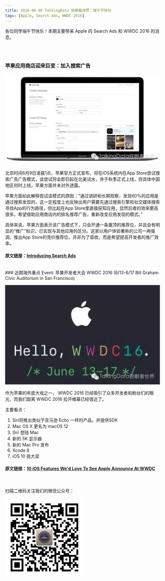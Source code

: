 ```yaml
---
title: 2016-06-08 TalkingData 锐眼看世界：端午节特刊 
tags: [Apple, Search Ads, WWDC 2016]
---
```


各位同学端午节快乐！本期主要带来 Apple 的 Search Ads 和 WWDC 2016 的消息。

<br>
<br>

### 苹果应用商店迎来巨变：加入搜索广告

![](/images/searchads.png)

北京时间6月9日凌晨1点，苹果官方正式宣布，将在iOS系统内在App Store尝试搜索广告广告模式，该尝试将会即日起在北美试水，并于秋季正式上线，但具体中国地区何时上线，苹果方面并未对外透露。

苹果方面如此解释尝试该模式的原因：“通过调研和长期观察，发现60%的应用是通过搜索发现的，这一定程度上也反映出用户需要先通过搜索引擎和社交媒体搜索寻找App的行为路径，但比起在App Store里直接获知应用，显然后者的效率要高很多。希望借助应用商店内的排名推荐广告，重新改变应用发现的模式。”

具体来说，苹果方面表示该广告模式下，只会开通一条置顶的推荐位，并且会有明显的“推广”标识，已实现与其他应用的区分。这家以用户体验著称的公司一再强调，推出App Store的竞价推荐位，并非为了营收，而是希望提高开发者的推广效率。 

#### 原文链接：[Introducing Search Ads](https://developer.apple.com/app-store/search-ads)

<br>
### 近期海外重点 Event:  苹果开发者大会 WWDC 2016 (6/13-6/17 Bill Graham Civic Auditorium in San Francisco)  

![](/images/wwdc2016.png)

作为苹果的年度大戏之一， WWDC 2016 已经吸引了众多开发者和粉丝们的眼光，而我们距离 WWDC 2016 拉开帷幕已经很近了。

主要看点：

1. Siri将推出类似于亚马逊 Echo 一样的产品，并提供SDK
2. Mac OS X 更名为 macOS 12
3. Siri 登陆 Mac 
4. 新的 5K 显示器
5. 新的 Mac Pro 发布
6. Xcode 8
7. iOS 10 挑大梁

#### 原文链接：[10 iOS Features We'd Love To See Apple Announce At WWDC](http://www.fastcompany.com/3060377/wwdc/10-ios-features-wed-love-to-see-apple-announce-at-wwdc)

<br>
<br>
扫描二维码关注我们的微信公众号：

![](/images/erweima.jpg)
